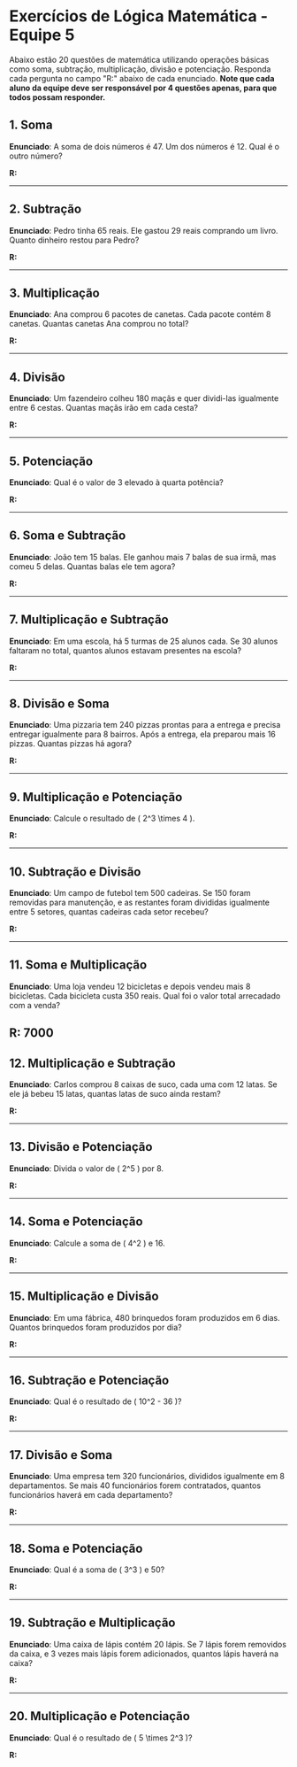 # Exercícios de Lógica Matemática - Equipe 5

Abaixo estão 20 questões de matemática utilizando operações básicas como soma, subtração, multiplicação, divisão e potenciação. Responda cada pergunta no campo "R:" abaixo de cada enunciado. **Note que cada aluno da equipe deve ser responsável por 4 questões apenas, para que todos possam responder.**

## 1. Soma
**Enunciado**: A soma de dois números é 47. Um dos números é 12. Qual é o outro número?

**R:** 

---

## 2. Subtração
**Enunciado**: Pedro tinha 65 reais. Ele gastou 29 reais comprando um livro. Quanto dinheiro restou para Pedro?

**R:** 

---

## 3. Multiplicação
**Enunciado**: Ana comprou 6 pacotes de canetas. Cada pacote contém 8 canetas. Quantas canetas Ana comprou no total?

**R:** 

---

## 4. Divisão
**Enunciado**: Um fazendeiro colheu 180 maçãs e quer dividi-las igualmente entre 6 cestas. Quantas maçãs irão em cada cesta?

**R:** 

---

## 5. Potenciação
**Enunciado**: Qual é o valor de 3 elevado à quarta potência?

**R:** 

---

## 6. Soma e Subtração
**Enunciado**: João tem 15 balas. Ele ganhou mais 7 balas de sua irmã, mas comeu 5 delas. Quantas balas ele tem agora?

**R:** 

---

## 7. Multiplicação e Subtração
**Enunciado**: Em uma escola, há 5 turmas de 25 alunos cada. Se 30 alunos faltaram no total, quantos alunos estavam presentes na escola?

**R:** 

---

## 8. Divisão e Soma
**Enunciado**: Uma pizzaria tem 240 pizzas prontas para a entrega e precisa entregar igualmente para 8 bairros. Após a entrega, ela preparou mais 16 pizzas. Quantas pizzas há agora?

**R:** 

---

## 9. Multiplicação e Potenciação
**Enunciado**: Calcule o resultado de \( 2^3 \times 4 \).

**R:** 

---

## 10. Subtração e Divisão
**Enunciado**: Um campo de futebol tem 500 cadeiras. Se 150 foram removidas para manutenção, e as restantes foram divididas igualmente entre 5 setores, quantas cadeiras cada setor recebeu?

**R:** 

---

## 11. Soma e Multiplicação
**Enunciado**: Uma loja vendeu 12 bicicletas e depois vendeu mais 8 bicicletas. Cada bicicleta custa 350 reais. Qual foi o valor total arrecadado com a venda?

**R:** 
7000
---

## 12. Multiplicação e Subtração
**Enunciado**: Carlos comprou 8 caixas de suco, cada uma com 12 latas. Se ele já bebeu 15 latas, quantas latas de suco ainda restam?

**R:** 

---

## 13. Divisão e Potenciação
**Enunciado**: Divida o valor de \( 2^5 \) por 8.

**R:** 

---

## 14. Soma e Potenciação
**Enunciado**: Calcule a soma de \( 4^2 \) e 16.

**R:** 

---

## 15. Multiplicação e Divisão
**Enunciado**: Em uma fábrica, 480 brinquedos foram produzidos em 6 dias. Quantos brinquedos foram produzidos por dia?

**R:** 

---

## 16. Subtração e Potenciação
**Enunciado**: Qual é o resultado de \( 10^2 - 36 \)?

**R:** 

---

## 17. Divisão e Soma
**Enunciado**: Uma empresa tem 320 funcionários, divididos igualmente em 8 departamentos. Se mais 40 funcionários forem contratados, quantos funcionários haverá em cada departamento?

**R:** 

---

## 18. Soma e Potenciação
**Enunciado**: Qual é a soma de \( 3^3 \) e 50?

**R:** 

---

## 19. Subtração e Multiplicação
**Enunciado**: Uma caixa de lápis contém 20 lápis. Se 7 lápis forem removidos da caixa, e 3 vezes mais lápis forem adicionados, quantos lápis haverá na caixa?

**R:** 

---

## 20. Multiplicação e Potenciação
**Enunciado**: Qual é o resultado de \( 5 \times 2^3 \)?

**R:** 
